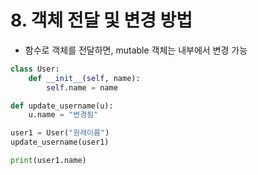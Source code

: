# 8. 객체 전달 및 변경 방법

-   함수로 객체를 전달하면, mutable 객체는 내부에서 변경 가능

```python
class User:
    def __init__(self, name):
        self.name = name

def update_username(u):
    u.name = "변경됨"

user1 = User("원래이름")
update_username(user1)

print(user1.name)
```
